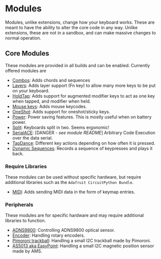 # Modules
Modules, unlike extensions, change how your keyboard works. These are meant to have
the ability to alter the core code in any way. Unlike extensions, these are not in a
sandbox, and can make massive changes to normal operation.

## Core Modules
These modules are provided in all builds and can be enabled. Currently offered
modules are

- [Combos](combos.md): Adds chords and sequences
- [Layers](layers.md): Adds layer support (Fn key) to allow many more keys to be
put on your keyboard.
- [HoldTap](holdtap.md): Adds support for augmented modifier keys to act as one key
when tapped, and modifier when held.
- [Mouse keys](mouse_keys.md): Adds mouse keycodes.
- [OneShot](oneshot.md): Adds support for oneshot/sticky keys.
- [Power](power.md): Power saving features. This is mostly useful when on battery power.
- [Split](split_keyboards.md): Keyboards split in two. Seems ergonomic!
- [SerialACE](serialace.md): [DANGER - _see module README_] Arbitrary Code Execution over the data serial.
- [TapDance](tapdance.md): Different key actions depending on how often it is pressed.
- [Dynamic Sequences](dynamic_sequences.md): Records a sequence of keypresses and plays it back.

### Require Libraries
These modules can be used without specific hardware, but require additional libraries such as the `Adafruit CircuitPython Bundle`.

 - [MIDI](midi.md): Adds sending MIDI data in the form of keymap entries.


### Peripherals
These modules are for specific hardware and may require additional libraries to function.
- [ADNS9800](../peripherals/adns9800.md): Controlling ADNS9800 optical sensor.
- [Encoder](../peripherals/encoder.md): Handling rotary encoders.
- [Pimoroni trackball](../peripherals/pimoroni_trackball.md): Handling a small I2C trackball made by Pimoroni.
- [AS5013 aka EasyPoint](../modules/easypoint.md): Handling a small I2C magnetic position sensor made by AMS.
